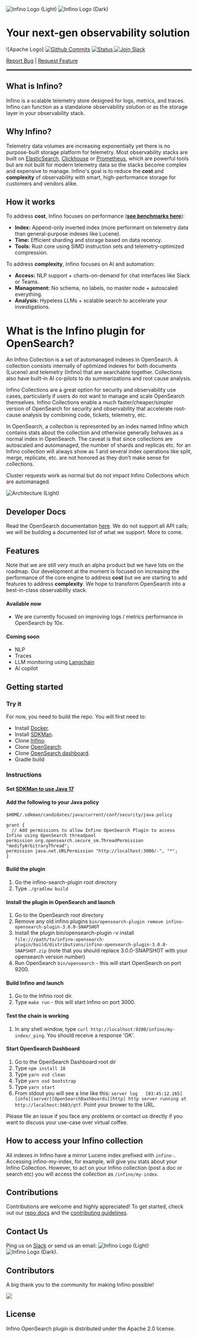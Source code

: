 ![Infino Logo (Light)](docs/images/Infino_logo_light.png#gh-light-mode-only)
![Infino Logo (Dark)](docs/images/Infino_logo_dark.png#gh-dark-mode-only)

# Your next-gen observability solution
![Apache Logo] 
[![Github Commits](https://img.shields.io/github/commit-activity/m/infinohq/infino)](https://github.com/infinohq/infino/commits)
<a href="https://github.com/infinohq/infino/actions/workflows/post-merge-ci.yml">
  <img src="https://github.com/infinohq/infino/actions/workflows/post-merge-ci.yml/badge.svg?branch=main" alt="Status" >
</a>
[![Join Slack](https://img.shields.io/badge/slack-join_chat-white.svg?logo=slack&style=social)](https://infinohq.slack.com/join/shared_invite/zt-1tqqc0vsz-jF80cpkGy7aFsALQKggy8g#/shared-invite/email)


[Report Bug](https://github.com/infinohq/infino/issues/new?assignees=&labels=&template=bug_report.md) |
[Request Feature](https://github.com/infinohq/infino/issues/new?assignees=&labels=&template=feature_request.md)

<hr style="border:2px solid gray">

## What is Infino?

Infino is a scalable telemetry store designed for logs, metrics, and traces. Infino can function as a standalone observability solution or as the storage layer in your observability stack.

## Why Infino?
Telemetry data volumes are increasing exponentially yet there is no  purpose-built storage platform for telemetry. Most observability stacks are built on [ElasticSearch](https://github.com/elastic/elasticsearch-rs), [Clickhouse](https://github.com/ClickHouse/ClickHouse) or [Prometheus](https://github.com/prometheus/prometheus), which are powerful tools but are not built for modern telemetry data so the stacks become complex and expensive to manage. Infino's goal is to reduce the **cost** and **complexity** of observability with smart, high-performance storage for customers and vendors alike.

## How it works
To address **cost**, Infino focuses on performance ([**see benchmarks here**](benches/README.md)):

- **Index:** Append-only inverted index (more performant on telemetry data than general-purpose indexes like Lucene).
- **Time:** Efficient sharding and storage based on data recency.
- **Tools:** Rust core using SIMD instruction sets and telemetry-optimized compression.

To address **complexity**, Infino focuses on AI and automation:

- **Access:** NLP support + charts-on-demand for chat interfaces like Slack or Teams.
- **Management:** No schema, no labels, no master node + autoscaled everything.
- **Analysis:** Hypeless LLMs + scalable search to accelerate your investigations.


# What is the Infino plugin for OpenSearch?

An Infino Collection is a set of automanaged indexes in OpenSearch.  A collection consists internally of optimized indexes for both documents (Lucene) and telemetry (Infino) that are searchable together. Collections also have built-in AI co-pilots to do summarizations and root cause analysis.

Infino Collections are a great option for security and observability use cases, particularly if users do not want to manage and scale OpenSearch themselves. Infino Collections enable a much faster/cheaper/simpler version of OpenSearch for security and observability that accelerate root-cause analysis by combining code, tickets, telemetry, etc. 

In OpenSearch, a collection is represented by an index named Infino which contains stats about the collection and otherwise generally behaves as a normal index in OpenSearch. The caveat is that since collections are autoscaled and automanaged, the number of shards and replicas etc. for an Infino collection will always show as 1 and several index operations like split, merge, replicate, etc. are not honored as they don’t make sense for collections. 

Cluster requests work as normal but do not impact Infino Collections which are automanaged.

![Architecture (Light)](docs/images/Infino_Architecture.png)

## Developer Docs
Read the OpenSearch documentation [here](https://opensearch.org/docs/latest/api-reference/search/). We do not support all API calls; we will be building a documented list of what we support. More to come.

## Features
Note that we are still very much an alpha product but we have lots on the roadmap. Our development at the moment is focused on increasing the performance of the core engine to address **cost** but we are starting to add features to address **complexity**. We hope to transform OpenSearch into a best-in-class observability stack.

#### Available now
 - We are currently focused on improving logs / metrics performance in OpenSearch by 10x.

#### Coming soon
- NLP
- Traces
- LLM monitoring using [Langchain](https://github.com/langchain-ai/langchain)
- AI copilot

## Getting started

### Try it
For now, you need to build the repo. You will first need to:

- Install [Docker](https://docs.docker.com/engine/install/).
- Install [SDKMan](hhttps://sdkman.io/).
- Clone [Infino](https://github.com/infinohq/infino).
- Clone [OpenSearch](https://github.com/opensearch-project/OpenSearch).
- Clone [OpenSearch dashboard](https://github.com/opensearch-project/OpenSearch-Dashboards).
- Gradle build


### Instructions
#### Set [SDKMan to use Java 17](https://sdkman.io/usage)
#### Add the following to your Java policy
`$HOME/.sdkman/candidates/java/current/conf/security/java.policy`
```
grant {
  // Add permissions to allow Infino OpenSearch Plugin to access Infino using OpenSearch threadpool
permission org.opensearch.secure_sm.ThreadPermission "modifyArbitraryThread";
permission java.net.URLPermission "http://localhost:3000/-", "*";
}
```
#### Build the plugin
1. Go the infino-search-plugin root directory
2. Type ``./gradlew build``
#### Install the plugin in OpenSearch and launch
1. Go to the OpenSearch root directory
2. Remove any old infino plugins `bin/opensearch-plugin remove infino-opensearch-plugin-3.0.0-SNAPSHOT`
2. Install the plugin bin/opensearch-plugin -v install `file:///path/to/infino-opensearch-plugin/build/distributions/infino-opensearch-plugin-3.0.0-SNAPSHOT.zip` (note that you should replace 3.0.0-SNAPSHOT with your opensearch version number)
3. Run OpenSearch `bin/opensearch` - this will start OpenSearch on port 9200.

#### Build Infino and launch
1. Go to the Infino root dir.
2. Type `make run` - this will start Infino on port 3000.

#### Test the chain is working
1. In any shell window, type `curl http://localhost:9200/infino/my-index/_ping`. You should receive a response 'OK'.
#### Start OpenSearch Dashboard
1. Go to the OpenSearch Dashboard root dir
2. Type `npm install 18`
3. Type `yarn osd clean`
4. Type `yarn osd bootstrap`
5. Type `yarn start`
6. From stdout you will see a line like this: `server log   [03:45:12.165] [info][server][OpenSearchDashboards][http] http server running at http://localhost:5603/qtf`. Point your brower to the URL.


Please file an issue if you face any problems or contact us directly if you want to discuss your use-case over virtual coffee.

## How to access your Infino collection
All indexes in Infino have a mirror Lucene index prefixed with `infino-`. Accessing infino-my-index, for example, will give you stats about your Infino Collection. However, to act on your Infino collection (post a doc or search etc) you will access the collection as `/infino/my-index`.


## Contributions

Contributions are welcome and highly appreciated! To get started, check out our [repo docs](http://infinohq.github.io/infino/doc/infino/index.html) and the [contributing guidelines](CONTRIBUTING.md).

## Contact Us

Ping us on [Slack](https://infinohq.slack.com/join/shared_invite/zt-1tqqc0vsz-jF80cpkGy7aFsALQKggy8g#/shared-invite/email) or send us an email: ![Infino Logo (Light)](docs/images/Infino_email_light.svg#gh-light-mode-only)
![Infino Logo (Dark)](docs/images/Infino_email_dark.svg#gh-dark-mode-only).

## Contributors

A big thank you to the community for making Infino possible!

<a href="https://github.com/infinohq/infino/graphs/contributors">
  <img src="https://contrib.rocks/image?repo=infinohq/infino" />
</a>

## License
Infino OpenSearch plugin is distributed under the Apache 2.0 license.


